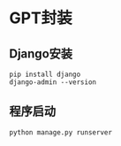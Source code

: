 # GPT封装

## Django安装
```
pip install django
django-admin --version
```

## 程序启动
```python
python manage.py runserver
```
